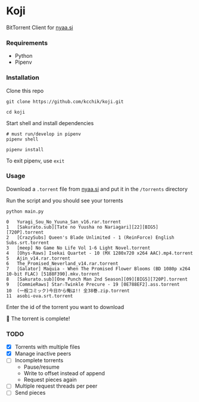# Koji

BitTorrent Client for [nyaa.si](https://nyaa.si/)

### Requirements

* Python
* Pipenv

### Installation

Clone this repo
```shell
git clone https://github.com/kcchik/koji.git

cd koji
```

Start shell and install dependencies
```shell
# must run/develop in pipenv
pipenv shell

pipenv install
```

To exit pipenv, use `exit`

### Usage

Download a `.torrent` file from [nyaa.si](https://nyaa.si/) and put it in the `/torrents` directory

Run the script and you should see your torrents

```shell
python main.py

0	Yuragi_Sou_No_Yuuna_San_v16.rar.torrent
1	[Sakurato.sub][Tate no Yuusha no Nariagari][22][BIG5][720P].torrent
2	[CrazySubs] Queen's Blade Unlimited - 1 (ReinForce) English Subs.srt.torrent
3	[meep] No Game No Life Vol 1-6 Light Novel.torrent
4	[Ohys-Raws] Isekai Quartet - 10 (MX 1280x720 x264 AAC).mp4.torrent
5	Ajin_v14.rar.torrent
6	The_Promised_Neverland_v14.rar.torrent
7	[Galator] Maquia - When The Promised Flower Blooms (BD 1080p x264 10-bit FLAC) [5188F390].mkv.torrent
8	[Sakurato.sub][One Punch Man 2nd Season][09][BIG5][720P].torrent
9	[CommieRaws] Star☆Twinkle Precure - 19 [0E788EF2].ass.torrent
10	(一般コミック)今日から俺は!! 全38巻.zip.torrent
11	asobi-ova.srt.torrent
```

Enter the id of the torrent you want to download

🎉 The torrent is complete!

### TODO

* [x] Torrents with multiple files
* [x] Manage inactive peers
* [ ] Incomplete torrents
    * Pause/resume
    * Write to offset instead of append
    * Request pieces again
* [ ] Multiple request threads per peer
* [ ] Send pieces
